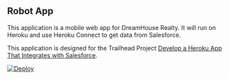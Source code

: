 Robot App
------------------

This application is a mobile web app for DreamHouse Realty. It will run on Heroku and use Heroku Connect to get data from Salesforce.

This application is designed for the Trailhead Project [Develop a Heroku App That Integrates with Salesforce](https://trailhead.salesforce.com/content/learn/projects/develop-heroku-applications).

<a href="https://heroku.com/deploy"><img src="https://www.herokucdn.com/deploy/button.svg" alt="Deploy"></a>
